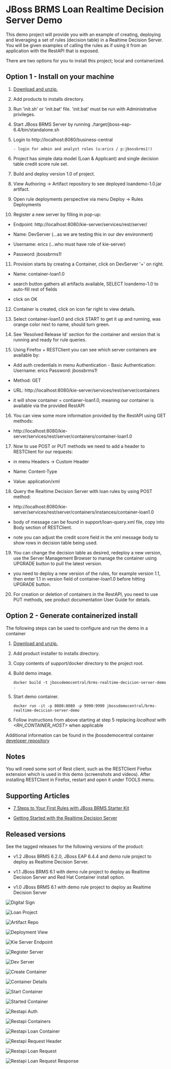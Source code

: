 JBoss BRMS Loan Realtime Decision Server Demo 
=============================================
This demo project will provide you with an example of creating, deploying and leveraging a set of rules
(decision table) in a Realtime Decision Server. You will be given examples of calling the rules as if
using it from an application with the RestAPI that is exposed.

There are two options for you to install this project; local and containerized.


Option 1 - Install on your machine
----------------------------------
1. [Download and unzip.](https://github.com/jbossdemocentral/brms-loan-realtime-decision-server-demo/archive/master.zip)

2. Add products to installs directory.

3. Run 'init.sh' or 'init.bat' file. 'init.bat' must be run with Administrative privileges.

4. Start JBoss BRMS Server by running ./target/jboss-eap-6.4/bin/standalone.sh

5. Login to http://localhost:8080/business-central

    ```
    - login for admin and analyst roles (u:erics / p:jbossbrms1!)
    ```
6. Project has simple data model (Loan & Applicant) and single decision table credit score rule set.

7. Build and deploy version 1.0 of project.

8. View Authoring -> Artifact repository to see deployed loandemo-1.0.jar artifact.

9. Open rule deployments perspective via menu Deploy -> Rules Deployments

10. Register a new server by filling in pop-up:

  - Endpoint: http://localhost:8080/kie-server/services/rest/server/
  
  - Name: DevServer (...as we are testing this in our dev environment)

  - Username: erics (...who must have role of kie-server)

  - Password: jbossbrms1!

11. Provision starts by creating a Container, click on DevServer '+' on right.

  - Name: container-loan1.0

  - search button gathers all artifacts available, SELECT loandemo-1.0 to auto-fill rest of fields

  - click on OK

12. Container is created, click on icon far right to view details.

13. Select container-loan1.0 and click START to get it up and running, was orange color next to name, should turn green.

14. See 'Resolved Release Id' section for the container and version that is running and ready for rule queries.

15. Using Firefox + RESTClient you can see which server containers are available by:

   - Add auth credentials in menu Authentication - Basic Authentication:  Username: erics    Password: jbossbrms1!

   - Method: GET

   - URL: http://localhost:8080/kie-server/services/rest/server/containers

   - it will show container = contianer-loan1.0, meaning our container is available via the provided RestAPI 

16. You can view some more information provided by the RestAPI using GET methods:

   - http://localhost:8080/kie-server/services/rest/server/containers/container-loan1.0

17. Now to use POST or PUT methods we need to add a header to RESTClient for our requests:

   - in menu Headers -> Custom Header

   - Name: Content-Type

   - Value: application/xml

18. Query the Realtime Decision Server with loan rules by using POST method:

   - http://localhost:8080/kie-server/services/rest/server/containers/instances/container-loan1.0

   - body of message can be found in support/loan-query.xml file, copy into Body section of RESTClient.

   - note you can adjust the credit score field in the xml message body to show rows in decision table being used.

19. You can change the decision table as desired, redeploy a new version, use the Server Management Browser to manage the container
		using UPGRADE button to pull the latest version.

   - you need to deploy a new version of the rules, for example version 1.1, then enter 1.1 in version field of container-loan1.0
     before hitting UPGRADE button.

20. For creation or deletion of containers in the RestAPI, you need to use PUT methods, see product documentation User Guide for
		details.


Option 2 - Generate containerized install
-----------------------------------------
The following steps can be used to configure and run the demo in a container

1. [Download and unzip.](https://github.com/jbossdemocentral/brms-realtime-decision-server-demo/archive/master.zip)

2. Add product installer to installs directory.

3. Copy contents of support/docker directory to the project root.

4. Build demo image.

	```
	docker build -t jbossdemocentral/brms-realtime-decicion-server-demo .
	```
5. Start demo container.

	```
	docker run -it -p 8080:8080 -p 9990:9990 jbossdemocentral/brms-realtime-decicion-server-demo
	```
6. Follow instructions from above starting at step 5 replacing *localhost* with *&lt;RH_CONTAINER_HOST&gt;* when applicable

Additional information can be found in the jbossdemocentral container [developer repository](https://github.com/jbossdemocentral/docker-developer)


Notes
-----
You will need some sort of Rest client, such as the RESTClient Firefox extension which is used in this demo (screenshots and
videos). After installing RESTClient in Firefox, restart and open it under TOOLS menu.


Supporting Articles
-------------------
- [7 Steps to Your First Rules with JBoss BRMS Starter Kit](http://www.schabell.org/2015/08/7-steps-first-rules-jboss-brms-starter-kit.html)

- [Getting Started with the Realtime Decision Server](http://www.schabell.org/2015/05/jboss-bpmsuite-quick-guide-getting-started-realtime-decision-server.html)


Released versions
-----------------
See the tagged releases for the following versions of the product:

- v1.2 JBoss BRMS 6.2.0, JBoss EAP 6.4.4 and demo rule project to deploy as Realtime Decision Server.

- v1.1 JBoss BRMS 6.1 with demo rule project to deploy as Realtime Decision Server and Red Hat Container install option.

- v1.0 JBoss BRMS 6.1 with demo rule project to deploy as Realtime Decision Server


![Digital Sign](https://raw.githubusercontent.com/jbossdemocentral/brms-loan-realtime-decision-server-demo/master/docs/demo-images/digital-sign.jpg)

![Loan Project](https://raw.githubusercontent.com/jbossdemocentral/brms-loan-realtime-decision-server-demo/master/docs/demo-images/loan-prj-overview.png)

![Artifact Repo](https://raw.githubusercontent.com/jbossdemocentral/brms-loan-realtime-decision-server-demo/master/docs/demo-images/artifact-repo-loandemo.png)

![Deployment View](https://raw.githubusercontent.com/jbossdemocentral/brms-loan-realtime-decision-server-demo/master/docs/demo-images/clean-rules-deployment-view.png)

![Kie Server Endpoint](https://raw.githubusercontent.com/jbossdemocentral/brms-loan-realtime-decision-server-demo/master/docs/demo-images/kie-server-endpoint.png)

![Register Server](https://raw.githubusercontent.com/jbossdemocentral/brms-loan-realtime-decision-server-demo/master/docs/demo-images/register-dev-server.png)

![Dev Server](https://raw.githubusercontent.com/jbossdemocentral/brms-loan-realtime-decision-server-demo/master/docs/demo-images/dev-server.png)

![Create Container](https://raw.githubusercontent.com/jbossdemocentral/brms-loan-realtime-decision-server-demo/master/docs/demo-images/create-container.png)

![Container Details](https://raw.githubusercontent.com/jbossdemocentral/brms-loan-realtime-decision-server-demo/master/docs/demo-images/container-details.png)

![Start Container](https://raw.githubusercontent.com/jbossdemocentral/brms-loan-realtime-decision-server-demo/master/docs/demo-images/start-container.png)

![Started Container](https://raw.githubusercontent.com/jbossdemocentral/brms-loan-realtime-decision-server-demo/master/docs/demo-images/started-container.png)

![Restapi Auth](https://raw.githubusercontent.com/jbossdemocentral/brms-loan-realtime-decision-server-demo/master/docs/demo-images/restapi-basic-authentication.png)

![Restapi Containers](https://raw.githubusercontent.com/jbossdemocentral/brms-loan-realtime-decision-server-demo/master/docs/demo-images/restapi-containers.png)

![Restapi Loan Container](https://raw.githubusercontent.com/jbossdemocentral/brms-loan-realtime-decision-server-demo/master/docs/demo-images/restapi-container-loan1.0.png)

![Restapi Request Header](https://raw.githubusercontent.com/jbossdemocentral/brms-loan-realtime-decision-server-demo/master/docs/demo-images/restapi-request-header.png)

![Restapi Loan Request](https://raw.githubusercontent.com/jbossdemocentral/brms-loan-realtime-decision-server-demo/master/docs/demo-images/restapi-loan-request.png)

![Restapi Loan Request Response](https://raw.githubusercontent.com/jbossdemocentral/brms-loan-realtime-decision-server-demo/master/docs/demo-images/restapi-loan-request-response.png)

